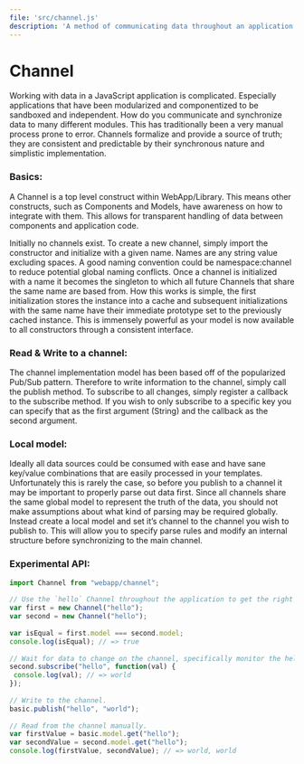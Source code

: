 ```yaml
---
file: 'src/channel.js'
description: 'A method of communicating data throughout an application.'
---
```

Channel
=======

Working with data in a JavaScript application is complicated.  Especially
applications that have been modularized and componentized to be sandboxed and
independent.  How do you communicate and synchronize data to many different
modules.  This has traditionally been a very manual process prone to error.
Channels formalize and provide a source of truth; they are consistent and
predictable by their synchronous nature and simplistic implementation.

### Basics: ###

A Channel is a top level construct within WebApp/Library.  This means other
constructs, such as Components and Models, have awareness on how to integrate
with them.  This allows for transparent handling of data between components and
application code.

Initially no channels exist.  To create a new channel, simply import the
constructor and initialize with a given name.  Names are any string value
excluding spaces.  A good naming convention could be namespace:channel to
reduce potential global naming conflicts.  Once a channel is initialized with a
name it becomes the singleton to which all future Channels that share the same
name are based from.  How this works is simple, the first initialization stores
the instance into a cache and subsequent initializations with the same name
have their immediate prototype set to the previously cached instance.  This is
immensely powerful as your model is now available to all constructors through a
consistent interface.

### Read & Write to a channel: ###

The channel implementation model has been based off of the popularized Pub/Sub
pattern.  Therefore to write information to the channel, simply call the
publish method.  To subscribe to all changes, simply register a callback to the
subscribe method.  If you wish to only subscribe to a specific key you can
specify that as the first argument (String) and the callback as the second
argument.

### Local model: ###

Ideally all data sources could be consumed with ease and have sane key/value
combinations that are easily processed in your templates.  Unfortunately this
is rarely the case, so before you publish to a channel it may be important to
properly parse out data first.  Since all channels share the same global model
to represent the truth of the data, you should not make assumptions about what
kind of parsing may be required globally.  Instead create a local model and set
it’s channel to the channel you wish to publish to.  This will allow you to
specify parse rules and modify an internal structure before synchronizing to
the main channel.

### Experimental API: ###

``` javascript
import Channel from "webapp/channel";
 
// Use the `hello` Channel throughout the application to get the right data.
var first = new Channel("hello");
var second = new Channel("hello");
 
var isEqual = first.model === second.model;
console.log(isEqual); // => true
 
// Wait for data to change on the channel, specifically monitor the hello key.
second.subscribe("hello", function(val) {
 console.log(val); // => world
});
 
// Write to the channel.
basic.publish("hello", "world");
 
// Read from the channel manually.
var firstValue = basic.model.get("hello");
var secondValue = second.model.get("hello");
console.log(firstValue, secondValue); // => world, world
```
